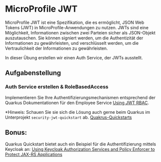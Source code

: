 # MicroProfile JWT

MicroProfile JWT ist eine Spezifikation, die es ermöglicht, JSON Web Tokens (JWT) in MicroProfile-Anwendungen zu nutzen.
JWTs sind eine Möglichkeit, Informationen zwischen zwei Parteien sicher als JSON-Objekt auszutauschen.
Sie können signiert werden, um die Authentizität der Informationen zu gewährleisten, und verschlüsselt werden, um die 
Vertraulichkeit der Informationen zu gewährleisten.

In dieser Übung erstellen wir einen Auth Service, der JWTs ausstellt. 

## Aufgabenstellung

### Auth Service erstellen & RoleBasedAccess

Implementieren Sie Ihre Authentifizierungsmechanismen entsprechend der Quarkus Dokumentationen für den 
Employee Service [Using JWT RBAC](https://quarkus.io/guides/security-jwt).

*Hinweis: Schauen Sie sie sich die Lösung auch gerne beim Quarkus im Unterprojekt `security-jwt-quickstart` ab. 
[Quakrus-Quickstarts](https://github.com/quarkusio/quarkus-quickstarts)

## Bonus: 

Quarkus Quickstart bietet auch ein Beispiel für die Authentifizierung mittels Keycloak an:
[Using Keycloak Authorization Services and Policy Enforcer to Protect JAX-RS Applications](https://github.com/quarkusio/quarkus-quickstarts/tree/main/security-keycloak-authorization-quickstart)